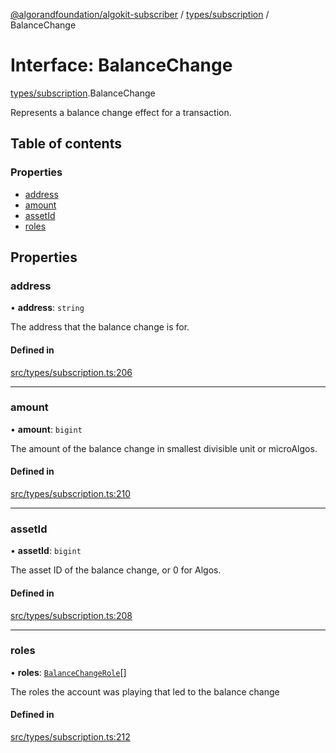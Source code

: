 [@algorandfoundation/algokit-subscriber](../README.md) / [types/subscription](../modules/types_subscription.md) / BalanceChange

# Interface: BalanceChange

[types/subscription](../modules/types_subscription.md).BalanceChange

Represents a balance change effect for a transaction.

## Table of contents

### Properties

- [address](types_subscription.BalanceChange.md#address)
- [amount](types_subscription.BalanceChange.md#amount)
- [assetId](types_subscription.BalanceChange.md#assetid)
- [roles](types_subscription.BalanceChange.md#roles)

## Properties

### address

• **address**: `string`

The address that the balance change is for.

#### Defined in

[src/types/subscription.ts:206](https://github.com/algorandfoundation/algokit-subscriber-ts/blob/main/src/types/subscription.ts#L206)

___

### amount

• **amount**: `bigint`

The amount of the balance change in smallest divisible unit or microAlgos.

#### Defined in

[src/types/subscription.ts:210](https://github.com/algorandfoundation/algokit-subscriber-ts/blob/main/src/types/subscription.ts#L210)

___

### assetId

• **assetId**: `bigint`

The asset ID of the balance change, or 0 for Algos.

#### Defined in

[src/types/subscription.ts:208](https://github.com/algorandfoundation/algokit-subscriber-ts/blob/main/src/types/subscription.ts#L208)

___

### roles

• **roles**: [`BalanceChangeRole`](../enums/types_subscription.BalanceChangeRole.md)[]

The roles the account was playing that led to the balance change

#### Defined in

[src/types/subscription.ts:212](https://github.com/algorandfoundation/algokit-subscriber-ts/blob/main/src/types/subscription.ts#L212)
